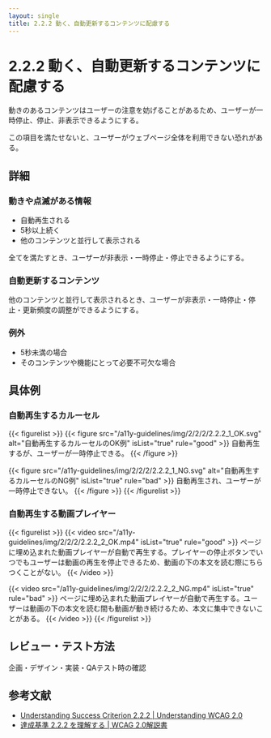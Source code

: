 ```yaml
---
layout: single
title: 2.2.2 動く、自動更新するコンテンツに配慮する
---
```


# 2.2.2 動く、自動更新するコンテンツに配慮する

動きのあるコンテンツはユーザーの注意を妨げることがあるため、ユーザーが一時停止、停止、非表示できるようにする。

この項目を満たせないと、ユーザーがウェブページ全体を利用できない恐れがある。

## 詳細

### 動きや点滅がある情報

- 自動再生される
- 5秒以上続く
- 他のコンテンツと並行して表示される

全てを満たすとき、ユーザーが非表示・一時停止・停止できるようにする。

### 自動更新するコンテンツ

他のコンテンツと並行して表示されるとき、ユーザーが非表示・一時停止・停止・更新頻度の調整ができるようにする。



### 例外

- 5秒未満の場合
- そのコンテンツや機能にとって必要不可欠な場合

## 具体例
### 自動再生するカルーセル
{{< figurelist >}}
  {{< figure
    src="/a11y-guidelines/img/2/2/2/2.2.2_1_OK.svg"
    alt="自動再生するカルーセルのOK例"
    isList="true"
    rule="good" >}}
    自動再生するが、ユーザーが一時停止できる。
  {{< /figure >}}

  {{< figure
    src="/a11y-guidelines/img/2/2/2/2.2.2_1_NG.svg"
    alt="自動再生するカルーセルのNG例"
    isList="true"
    rule="bad" >}}
    自動再生され、ユーザーが一時停止できない。
  {{< /figure >}}
{{< /figurelist >}}

### 自動再生する動画プレイヤー

{{< figurelist >}}
  {{< video
    src="/a11y-guidelines/img/2/2/2/2.2.2_2_OK.mp4"
    isList="true"
    rule="good" >}}
    ページに埋め込まれた動画プレイヤーが自動で再生する。プレイヤーの停止ボタンでいつでもユーザーは動画の再生を停止できるため、動画の下の本文を読む際にちらつくことがない。
  {{< /video >}}

  {{< video
    src="/a11y-guidelines/img/2/2/2/2.2.2_2_NG.mp4"
    isList="true"
    rule="bad" >}}
    ページに埋め込まれた動画プレイヤーが自動で再生する。ユーザーは動画の下の本文を読む間も動画が動き続けるため、本文に集中できないことがある。
  {{< /video >}}
{{< /figurelist >}}


## レビュー・テスト方法

企画・デザイン・実装・QAテスト時の確認

## 参考文献

- [Understanding Success Criterion 2.2.2 | Understanding WCAG 2.0](https://www.w3.org/TR/UNDERSTANDING-WCAG20/time-limits-pause.html)
- [達成基準 2.2.2 を理解する | WCAG 2.0解説書](http://waic.jp/docs/UNDERSTANDING-WCAG20/time-limits-pause.html)
